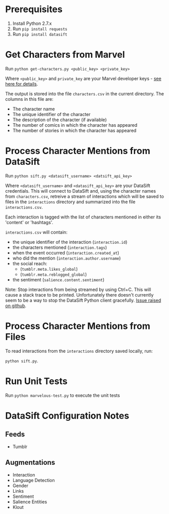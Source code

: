 # Prerequisites
1. Install Python 2.7.x
2. Run `pip install requests`
3. Run `pip install datasift`

# Get Characters from Marvel

Run `python get-characters.py <public_key> <private_key>`

Where `<public_key>` and `private_key` are your Marvel developer keys -
  [see here for details](http://developer.marvel.com/signup).

The output is stored into the file `characters.csv` in the current directory.
The columns in this file are:

* The character name
* The unique identifier of the character
* The description of the character (if available)
* The number of comics in which the character has appeared
* The number of stories in which the character has appeared

# Process Character Mentions from DataSift

Run `python sift.py <datasift_username> <datsift_api_key>`

Where `<datasift_username>` and `<datasift_api_key>` are your DataSift
credentials. This will connect to DataSift and, using the character names from `characters.csv`, retreive a stream of interactions
which will be saved to files in the `interactions` directory and summarized into the file `interactions.csv`.

Each interaction is tagged with the list of characters mentioned in either its
'content' or 'hashtags'.

`interactions.csv` will contain:

* the unique identifier of the interaction (`interaction.id`)
* the characters mentioned (`interaction.tags`)
* when the event occurred (`interaction.created_at`)
* who did the mention (`interaction.author.username`)
* the social reach:
  * (`tumblr.meta.likes_global`)
  * (`tumblr.meta.reblogged_global`)
* the sentiment (`salience.content.sentiment`)

Note: Stop interactions from being streamed by using Ctrl+C. This will cause a
stack trace to be printed. Unfortunately
there doesn't currently seem to be a way to stop the DataSift Python client
gracefully. [Issue raised on github](https://github.com/datasift/datasift-python/issues/54).

# Process Character Mentions from Files

To read interactions from the `interactions` directory saved locally, run:

`python sift.py`.

# Run Unit Tests
Run `python marvelous-test.py` to execute the unit tests

# DataSift Configuration Notes
## Feeds
* Tumblr

## Augmentations
* Interaction
* Language Detection
* Gender
* Links
* Sentiment
* Salience Entities
* Klout
